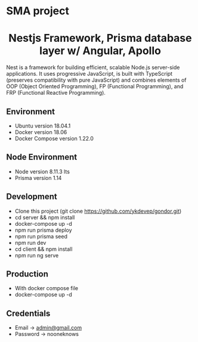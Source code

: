 # SMA project
<h1 align="center"><strong>Nestjs Framework, Prisma database layer w/ Angular, Apollo</strong></h1>
<p>
Nest is a framework for building efficient, scalable Node.js server-side applications. It uses progressive JavaScript, is built with TypeScript (preserves compatibility with pure JavaScript) and combines elements of OOP (Object Oriented Programming), FP (Functional Programming), and FRP (Functional Reactive Programming).
</p>

## Environment
 
+ Ubuntu version 18.04.1
+ Docker version 18.06
+ Docker Compose version 1.22.0

## Node Environment
+ Node version 8.11.3 lts
+ Prisma version 1.14

## Development

* Clone this project (git clone https://github.com/ykdevep/gondor.git)
* cd server && npm install
* docker-compose up -d
* npm run prisma deploy
* npm run prisma seed
* npm run dev
* cd client && npm install
* npm run ng serve

## Production

* With docker compose file
* docker-compose up -d

## Credentials

* Email -> admin@gmail.com
* Password -> nooneknows

